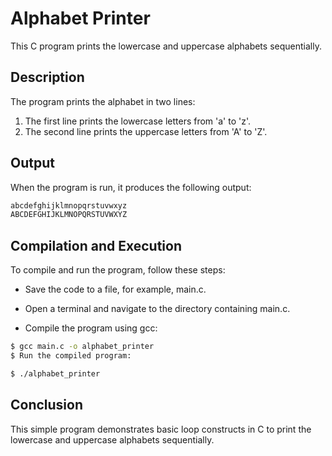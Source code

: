 # Alphabet Printer
This C program prints the lowercase and uppercase alphabets sequentially.

## Description
The program prints the alphabet in two lines:

1. The first line prints the lowercase letters from 'a' to 'z'.
2. The second line prints the uppercase letters from 'A' to 'Z'.


## Output
When the program is run, it produces the following output:

```bash
abcdefghijklmnopqrstuvwxyz
ABCDEFGHIJKLMNOPQRSTUVWXYZ
```
## Compilation and Execution
To compile and run the program, follow these steps:

- Save the code to a file, for example, main.c.

- Open a terminal and navigate to the directory containing main.c.

- Compile the program using gcc:


```bash
$ gcc main.c -o alphabet_printer
$ Run the compiled program:
```
```bash
$ ./alphabet_printer
```
## Conclusion
This simple program demonstrates basic loop constructs in C to print the lowercase and uppercase alphabets sequentially.